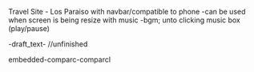 Travel Site - Los Paraiso
with navbar/compatible to phone
  -can be used when screen is being resize
with music
  -bgm; unto clicking music box (play/pause)

-draft_text-
//unfinished

embedded-comparc-comparcl

